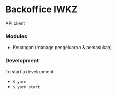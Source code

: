 # Backoffice IWKZ
API client

### Modules
- Keuangan (manage pengeluaran & pemasukan)

### Development
To start a development:
* ```$ yarn```
* ```$ yarn start```
